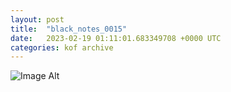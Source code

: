 ```yaml
---
layout:	post
title:	"black_notes_0015"
date:	2023-02-19 01:11:01.683349708 +0000 UTC
categories:	kof archive
---
```


![Image Alt](https://k0f.github.io/assets/black_notes_0015.png)
